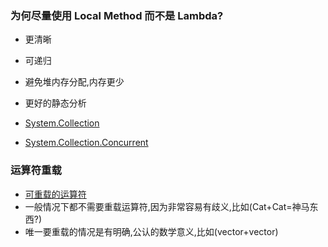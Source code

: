 ### 为何尽量使用 Local Method 而不是 Lambda?
* 更清晰
* 可递归
* 避免堆内存分配,内存更少
* 更好的静态分析

* [System.Collection](https://docs.microsoft.com/zh-cn/dotnet/api/system.collections?view=netcore-3.1)
* [System.Collection.Concurrent](https://docs.microsoft.com/zh-cn/dotnet/api/system.collections.concurrent?view=netcore-3.1)

### 运算符重载
* [可重载的运算符](https://docs.microsoft.com/zh-cn/dotnet/csharp/language-reference/operators/operator-overloading)
* 一般情况下都不需要重载运算符,因为非常容易有歧义,比如(Cat+Cat=神马东西?)
* 唯一要重载的情况是有明确,公认的数学意义,比如(vector+vector)
